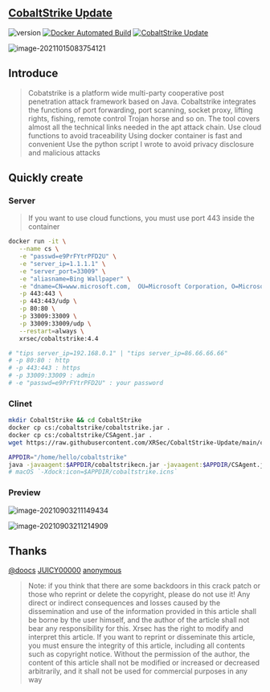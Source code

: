 ## [CobaltStrike Update](https://cobaltstrike.vercel.app/)

![version](https://img.shields.io/badge/Version-4.5-da282a) [![Docker Automated Build](https://img.shields.io/docker/automated/xrsec/cobaltstrike?label=Build&logo=docker&style=flat-square)](https://hub.docker.com/r/xrsec/cobaltstrike) [![CobaltStrike Update](https://github.com/XRSec/CobaltStrike-Update/actions/workflows/CobaltStrike_Docker_Build.yml/badge.svg)](https://github.com/XRSec/CobaltStrike-Update/actions/workflows/CobaltStrike_Docker_Build.yml)

![image-20211015083754121](https://rmt.ladydaily.com/fetch/ZYGG/storage/image-20211015083754121.png)

## Introduce

> Cobatstrike is a platform wide multi-party cooperative post penetration attack framework based on Java. Cobaltstrike integrates the functions of port forwarding, port scanning, socket proxy, lifting rights, fishing, remote control Trojan horse and so on. The tool covers almost all the technical links needed in the apt attack chain.
> Use cloud functions to avoid traceability
> Using docker container is fast and convenient
> Use the python script I wrote to avoid privacy disclosure and malicious attacks

## Quickly create

### Server

> If you want to use cloud functions, you must use port 443 inside the container

```bash
docker run -it \
   --name cs \
   -e "passwd=e9PrFYtrPFD2U" \
   -e "server_ip=1.1.1.1" \
   -e "server_port=33009" \
   -e "aliasname=Bing Wallpaper" \
   -e "dname=CN=www.microsoft.com,  OU=Microsoft Corporation, O=Microsoft Corporation, L=Redmond, S=WA, C=US" \
   -p 443:443 \
   -p 443:443/udp \
   -p 80:80 \
   -p 33009:33009 \
   -p 33009:33009/udp \
   --restart=always \
   xrsec/cobaltstrike:4.4

# "tips server_ip=192.168.0.1" | "tips server_ip=86.66.66.66"
# -p 80:80 : http
# -p 443:443 : https
# -p 33009:33009 : admin
# -e "passwd=e9PrFYtrPFD2U" : your password
```

### Clinet

```bash
mkdir CobaltStrike && cd CobaltStrike
docker cp cs:/cobaltstrike/cobaltstrike.jar .
docker cp cs:/cobaltstrike/CSAgent.jar .
wget https://raw.githubusercontent.com/XRSec/CobaltStrike-Update/main/cobaltstrikecn.jar

APPDIR="/home/hello/cobaltstrike"
java -javaagent:$APPDIR/cobaltstrikecn.jar -javaagent:$APPDIR/CSAgent.jar=f38eb3d1a335b252b58bc2acde81b542 -Dfile.encoding=UTF-8 -XX:ParallelGCThreads=4  -XX:+AggressiveHeap -XX:+UseParallelGC -Xms512M -Xmx1024M -jar $APPDIR/cobaltstrike.jar
# macOS `-Xdock:icon=$APPDIR/cobaltstrike.icns`
```

### Preview

![image-20210903211149434](https://rmt.ladydaily.com/fetch/ZYGG/storage/20210903213218094679.png?w=1280&fmt=jpg)

![image-20210903211214909](https://rmt.ladydaily.com/fetch/ZYGG/storage/20210903213224154378.png?w=1280&fmt=jpg)

## Thanks

[@doocs](https://www.upload.ee/files/13456591/Cobalt_Strike_4.4__August_04__2021_.7z.html) [JUICY00000](https://github.com/JUICY00000/Cobalt4.4) [anonymous](https://www.123pan.com/s/l1eA-iqdD3)

> Note: if you think that there are some backdoors in this crack patch or those who reprint or delete the copyright, please do not use it!
> Any direct or indirect consequences and losses caused by the dissemination and use of the information provided in this article shall be borne by the user himself, and the author of the article shall not bear any responsibility for this.
> Xrsec has the right to modify and interpret this article. If you want to reprint or disseminate this article, you must ensure the integrity of this article, including all contents such as copyright notice. Without the permission of the author, the content of this article shall not be modified or increased or decreased arbitrarily, and it shall not be used for commercial purposes in any way
